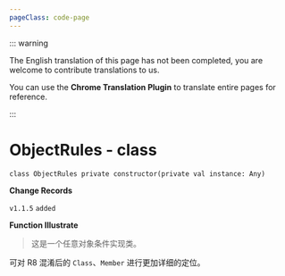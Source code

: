 ```yaml
---
pageClass: code-page
---
```


::: warning

The English translation of this page has not been completed, you are welcome to contribute translations to us.

You can use the **Chrome Translation Plugin** to translate entire pages for reference.

:::

# ObjectRules <span class="symbol">- class</span>

```kotlin:no-line-numbers
class ObjectRules private constructor(private val instance: Any)
```

**Change Records**

`v1.1.5` `added`

**Function Illustrate**

> 这是一个任意对象条件实现类。

可对 R8 混淆后的 `Class`、`Member` 进行更加详细的定位。